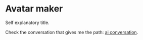 # Avatar maker

Self explanatory title.

Check the conversation that gives me the path: [ai conversation](AI_Chat.md).
